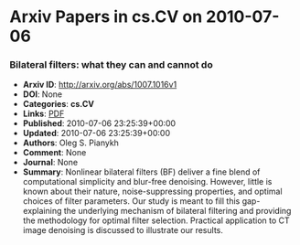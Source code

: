# Arxiv Papers in cs.CV on 2010-07-06
### Bilateral filters: what they can and cannot do
- **Arxiv ID**: http://arxiv.org/abs/1007.1016v1
- **DOI**: None
- **Categories**: **cs.CV**
- **Links**: [PDF](http://arxiv.org/pdf/1007.1016v1)
- **Published**: 2010-07-06 23:25:39+00:00
- **Updated**: 2010-07-06 23:25:39+00:00
- **Authors**: Oleg S. Pianykh
- **Comment**: None
- **Journal**: None
- **Summary**: Nonlinear bilateral filters (BF) deliver a fine blend of computational simplicity and blur-free denoising. However, little is known about their nature, noise-suppressing properties, and optimal choices of filter parameters. Our study is meant to fill this gap-explaining the underlying mechanism of bilateral filtering and providing the methodology for optimal filter selection. Practical application to CT image denoising is discussed to illustrate our results.



